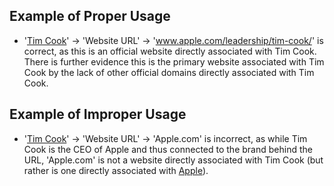 ## Example of Proper Usage
*  '[Tim Cook](https://golden.com/wiki/Tim_Cook-N9YN83)' → 'Website URL' → 'www.apple.com/leadership/tim-cook/' is correct, as this is an official website directly associated with Tim Cook. There is further evidence this is the primary website associated with Tim Cook by the lack of other official domains directly associated with Tim Cook.

## Example of Improper Usage
* '[Tim Cook](https://golden.com/wiki/Tim_Cook-N9YN83)' → 'Website URL' → 'Apple.com' is incorrect, as while Tim Cook is the CEO of Apple and thus connected to the brand behind the URL, 'Apple.com' is not a website directly associated with Tim Cook (but rather is one directly associated with [Apple](https://golden.com/wiki/Apple_(company)-5NB)).
